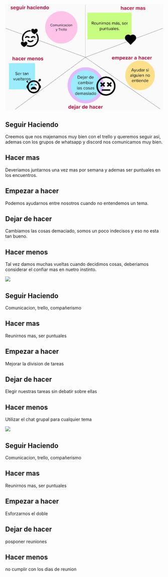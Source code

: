 <img src="Desing/primera retrospectiva.jpg" >

## Seguir Haciendo
Creemos que nos majenamos muy bien con el trello y queremos seguir asi, ademas con los grupos de whatsapp y discord nos comunicamos muy bien.
## Hacer mas
Deveriamos juntarnos una vez mas por semana y ademas ser puntuales en los encuentros.
## Empezar a hacer
Podemos ayudarnos entre nosotros cuando no entendemos un tema.
## Dejar de hacer
Cambiamos las cosas demaciado, somos un poco indecisos y eso no esta tan bueno.
## Hacer menos 
Tal vez damos muchas vueltas cuando decidimos cosas, deberiamos considerar el confiar mas en nuetro instinto.

<img src="Desing/retro2.jpg" >

## Seguir Haciendo

Comunicacion, trello, compañerismo

## Hacer mas 

Reunirnos mas, ser puntuales

## Empezar a hacer

Mejorar la division de tareas

## Dejar de hacer

Elegir nuestras tareas sin debatir sobre ellas

## Hacer menos 

Utilizar el chat grupal para cualquier tema


<img src="Desing/retro3.jpg" >

## Seguir Haciendo

Comunicacion, trello, compañerismo

## Hacer mas 

Reunirnos mas, ser puntuales

## Empezar a hacer

Esforzarnos el doble

## Dejar de hacer

posponer reuniones

## Hacer menos 

no cumplir con los dias de reunion

